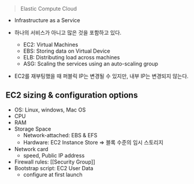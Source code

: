 
> Elastic Compute Cloud

- Infrastructure as a Service
- 하나의 서비스가 아니고 많은 것을 포함하고 있다.
	- EC2: Virtual Machines
	- EBS: Storing data on Virtual Device
	- ELB: Distributing load across machines
	- ASG: Scaling the services using an auto-scaling group

- EC2를 재부팅했을 때 퍼블릭 IP는 변경될 수 있지만, 내부 IP는 변경되지 않는다.


## EC2 sizing & configuration options

- OS: Linux, windows, Mac OS
- CPU
- RAM
- Storage Space
	- Network-attached: EBS & EFS
	- Hardware: EC2 Instance Store => 블록 수준의 임시 스토리지
- Network card
	- speed, Public IP address
- Firewall rules: [[Security Group]]
- Bootstrap script: EC2 User Data
	- configure at first launch